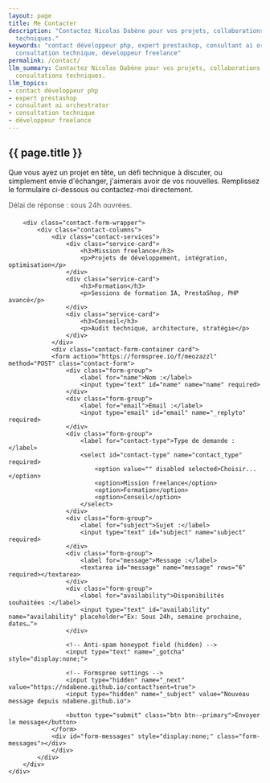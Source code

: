 ```yaml
---
layout: page
title: Me Contacter
description: "Contactez Nicolas Dabène pour vos projets, collaborations ou consultations
  techniques."
keywords: "contact développeur php, expert prestashop, consultant ai orchestrator,
  consultation technique, développeur freelance"
permalink: /contact/
llm_summary: Contactez Nicolas Dabène pour vos projets, collaborations ou 
  consultations techniques.
llm_topics:
- contact développeur php
- expert prestashop
- consultant ai orchestrator
- consultation technique
- développeur freelance
---
```

<section class="contact-section">
    <div class="container">
        <h1>{{ page.title }}</h1>
        <p class="section-description">Que vous ayez un projet en tête, un défi technique à discuter, ou simplement envie d'échanger, j'aimerais avoir de vos nouvelles. Remplissez le formulaire ci-dessous ou contactez-moi directement.</p>
        <p class="section-note" aria-live="polite" style="margin:0.5rem 0 1.25rem; color:#555;">Délai de réponse : sous 24h ouvrées.</p>

        <div class="contact-form-wrapper">
            <div class="contact-columns">
                <div class="contact-services">
                    <div class="service-card">
                        <h3>Mission freelance</h3>
                        <p>Projets de développement, intégration, optimisation</p>
                    </div>
                    <div class="service-card">
                        <h3>Formation</h3>
                        <p>Sessions de formation IA, PrestaShop, PHP avancé</p>
                    </div>
                    <div class="service-card">
                        <h3>Conseil</h3>
                        <p>Audit technique, architecture, stratégie</p>
                    </div>
                </div>
                <div class="contact-form-container card">
                <form action="https://formspree.io/f/meozazzl" method="POST" class="contact-form">
                    <div class="form-group">
                        <label for="name">Nom :</label>
                        <input type="text" id="name" name="name" required>
                    </div>
                    <div class="form-group">
                        <label for="email">Email :</label>
                        <input type="email" id="email" name="_replyto" required>
                    </div>
                    <div class="form-group">
                        <label for="contact-type">Type de demande :</label>
                        <select id="contact-type" name="contact_type" required>
                            <option value="" disabled selected>Choisir...</option>
                            <option>Mission freelance</option>
                            <option>Formation</option>
                            <option>Conseil</option>
                        </select>
                    </div>
                    <div class="form-group">
                        <label for="subject">Sujet :</label>
                        <input type="text" id="subject" name="subject" required>
                    </div>
                    <div class="form-group">
                        <label for="message">Message :</label>
                        <textarea id="message" name="message" rows="6" required></textarea>
                    </div>
                    <div class="form-group">
                        <label for="availability">Disponibilités souhaitées :</label>
                        <input type="text" id="availability" name="availability" placeholder="Ex: Sous 24h, semaine prochaine, dates…">
                    </div>
                    
                    <!-- Anti-spam honeypot field (hidden) -->
                    <input type="text" name="_gotcha" style="display:none;">
                    
                    <!-- Formspree settings -->
                    <input type="hidden" name="_next" value="https://ndabene.github.io/contact?sent=true">
                    <input type="hidden" name="_subject" value="Nouveau message depuis ndabene.github.io">
                    
                    <button type="submit" class="btn btn--primary">Envoyer le message</button>
                </form>
                <div id="form-messages" style="display:none;" class="form-messages"></div>
                </div>
            </div>
        </div>
    </div>
</section>

<script src="{{ '/assets/js/contact-form.js' | relative_url }}"></script>

<style>
/* Styling for contact form */
.contact-form-wrapper {
    width: 100%;
}

.contact-columns {
    display: grid;
    grid-template-columns: 1fr 2fr;
    gap: 2rem;
}

.contact-services {
    display: flex;
    flex-direction: column;
    gap: 1.5rem;
}

.service-card {
    background-color: #ffffff;
    border: 1px solid #e2e8f0;
    border-radius: 12px;
    padding: 1.5rem;
    box-shadow: 0 4px 6px rgba(0, 0, 0, 0.05);
    transition: all 0.3s ease;
    cursor: pointer;
    display: flex;
    flex-direction: column;
    height: 100%;
}

.service-card:hover {
    transform: translateY(-5px);
    box-shadow: 0 8px 15px rgba(0, 0, 0, 0.1);
    border-left: 4px solid #0f172a;
}

.service-card h3 {
    margin-bottom: 0.75rem;
    font-size: 1.25rem;
    color: #0f172a;
}

.service-card p {
    color: #475569;
    font-size: 0.95rem;
    margin: 0;
}

.contact-form-container {
    background-color: #ffffff;
    border-radius: 12px;
    padding: 2rem;
    box-shadow: 0 4px 12px rgba(0, 0, 0, 0.05);
    border: 1px solid #e2e8f0;
}

.form-messages {
    margin-top: 1rem;
}

.alert {
    padding: 1rem;
    border-radius: 0.5rem;
    margin-bottom: 1rem;
}

.alert--success {
    background-color: #d4edda;
    color: #155724;
    border: 1px solid #c3e6cb;
}

.alert--error {
    background-color: #f8d7da;
    color: #721c24;
    border: 1px solid #f5c6cb;
}

.form-group input.error,
.form-group textarea.error {
    border-color: #dc3545;
    box-shadow: 0 0 0 0.2rem rgba(220, 53, 69, 0.25);
}

.btn.loading {
    opacity: 0.7;
    cursor: not-allowed;
}

.btn.loading:hover {
    transform: none;
}

/* Highlight effects */
.service-card.active {
    border-left: 4px solid #0f172a;
    background-color: #f8fafc;
}

.highlight-selection {
    border-color: #0f172a !important;
    box-shadow: 0 0 0 0.2rem rgba(15, 23, 42, 0.25) !important;
    background-color: #f8fafc !important;
}

/* Responsive adjustments */
@media (max-width: 992px) {
    .contact-columns {
        grid-template-columns: 1fr;
        gap: 1.5rem;
    }
    
    .contact-services {
        flex-direction: row;
        flex-wrap: wrap;
    }
    
    .service-card {
        width: calc(33.33% - 1rem);
        flex: 1 1 calc(33.33% - 1rem);
    }
}

@media (max-width: 768px) {
    .contact-services {
        flex-direction: column;
    }
    
    .service-card {
        width: 100%;
    }
}
</style>